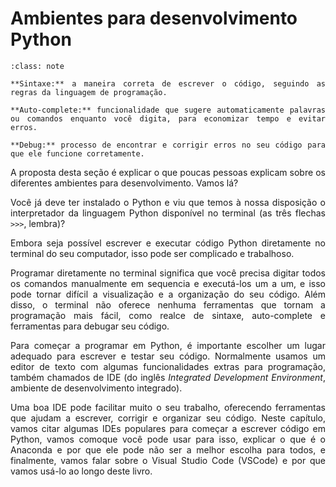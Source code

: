 # Ambientes para desenvolvimento Python

<div style="text-align: justify">

```{admonition} Se liga nos conceitos
:class: note

**Sintaxe:** a maneira correta de escrever o código, seguindo as regras da linguagem de programação.

**Auto-complete:** funcionalidade que sugere automaticamente palavras ou comandos enquanto você digita, para economizar tempo e evitar erros.

**Debug:** processo de encontrar e corrigir erros no seu código para que ele funcione corretamente.
```

A proposta desta seção é explicar o que poucas pessoas explicam sobre os diferentes ambientes para desenvolvimento. Vamos lá?

Você já deve ter instalado o Python e viu que temos à nossa disposição o interpretador da linguagem Python disponível no terminal (as três flechas `>>>`, lembra)?

Embora seja possível escrever e executar código Python diretamente no terminal do seu computador, isso pode ser complicado e trabalhoso.

Programar diretamente no terminal significa que você precisa digitar todos os comandos manualmente em sequencia e executá-los um a um, e isso pode tornar difícil a visualização e a organização do seu código. Além disso, o terminal não oferece nenhuma ferramentas que tornam a programação mais fácil, como realce de sintaxe, auto-complete e ferramentas para debugar seu código.

Para começar a programar em Python, é importante escolher um lugar adequado para escrever e testar seu código. Normalmente usamos um editor de texto com algumas funcionalidades extras para programação, também chamados de IDE (do inglês *Integrated Development Environment*, ambiente de desenvolvimento integrado).

Uma boa IDE pode facilitar muito o seu trabalho, oferecendo ferramentas que ajudam a escrever, corrigir e organizar seu código. Neste capítulo, vamos citar algumas IDEs populares para começar a escrever código em Python, vamos comoque você pode usar para isso, explicar o que é o Anaconda e por que ele pode não ser a melhor escolha para todos, e finalmente, vamos falar sobre o Visual Studio Code (VSCode) e por que vamos usá-lo ao longo deste livro.

</div>